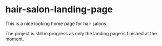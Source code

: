 # hair-salon-landing-page

This is a nice looking home page for hair salons.

The project is still in progress as only the landing page is finished at the moment.


